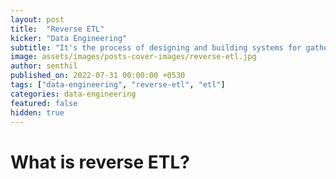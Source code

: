```yaml
---
layout: post
title:  "Reverse ETL"
kicker: "Data Engineering"
subtitle: "It's the process of designing and building systems for gathering vast quantities of raw operational data from a variety of sources and formats, analyzing, converting, and storing it at scale."
image: assets/images/posts-cover-images/reverse-etl.jpg
author: senthil
published_on: 2022-07-31 00:00:00 +0530
tags: ["data-engineering", "reverse-etl", "etl"]
categories: data-engineering
featured: false
hidden: true
---
```


# What is reverse ETL?
